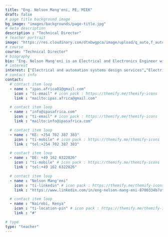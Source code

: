 ```yaml
---
title: "Eng. Nelson Mang'eni, PE, MIEK"
draft: false
# page title background image
bg_image: "images/backgrounds/page-title.jpg"
# meta description
description : "Technical Director"
# teacher portrait
image: "https://res.cloudinary.com/dtnbwgpca/image/upload/q_auto,f_auto/v1717443073/ipas/kkpdyroymnmkaah6ezxe.jpg"
# course
course: "Technical Director"
# biography
bio: "Eng. Nelson Mang'eni is an Electrical and Electronics Engineer with vast experience in the design and successful implementation of electrical power distribution and control systems. He holds a Bachelor of Engineering in Electrical and Electronics Engineering from Moi University, Kenya and is currently pursuing a Master of Business Administration(Operations Management) at the University of Nairobi, Kenya. Registered and licensed by the Engineers Board of Kenya(EBK) as a Professional Engineer, he is also a Certified Class A-1 Electrician by the Energy and Petroleum Regulatory Authority(EPRA). With professional practice spanning the Eastern and Central Africa Region, he also practices in Germany as an electrical engineer at an industrial machinery equipment manufacturer with a global footprint. Eng. Mang'eni has previously worked at reputable Kenyan Engineering firms, where he successfully led Engineering teams in design and execution of projects of varying magnitudes and complexities."
# interest
interest: ["Electrical and automation systems design services","Electrical engineering consultancy","Electrical installation","Testing and commissioning services"]
# contact info
contact:
  # contact item loop
  - name : "ipas.africa01@gmail.com"
    icon : "ti-email" # icon pack : https://themify.me/themify-icons
    link : "mailto:ipas.africa@gmail.com"

  # contact item loop
  - name : "info@ipasafrica.com"
    icon : "ti-email" # icon pack : https://themify.me/themify-icons
    link : "mailto:info@ipasafrica.com"

  # contact item loop
  - name : "KE: +254 702 387 383"
    icon : "ti-mobile" # icon pack : https://themify.me/themify-icons
    link : "tel:+254 702 387 383"

  # contact item loop
  - name : "DE: +49 162 6322826"
    icon : "ti-mobile" # icon pack : https://themify.me/themify-icons
    link : "tel:+49 162 6322826"

  # contact item loop
  - name : "Nelson Mang'eni"
    icon : "ti-linkedin" # icon pack : https://themify.me/themify-icons
    link : "https://www.linkedin.com/in/eng-nelson-mang-eni-8700334b?utm_source=share&utm_campaign=share_via&utm_content=profile&utm_medium=android_app"

  # contact item loop
  - name : "Nairobi, Kenya"
    icon : "ti-location-pin" # icon pack : https://themify.me/themify-icons
    link : "#"

# type
type: "teacher"
---
```

